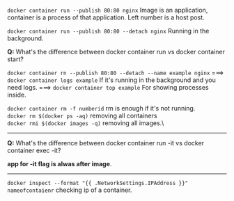 `docker container run --publish 80:80 nginx` 
Image is an application, container is a process of that application.
Left number is a host post.

`docker container run --publish 80:80 --detach nginx` Running in the background.

**Q:** What's the difference between docker container run vs docker container start?

`docker container rn --publish 80:80 --detach --name example nginx` ===> `docker container logs example` If it's running in the background and you need logs. ===> `docker container top example`  For showing processes inside.

`docker container rm -f numberid` rm is enough if it's not running.\
`docker rm $(docker ps -aq)` removing all containers\
`docker rmi $(docker images -q)` removing all images.\

-------
**Q:** What's the difference between docker container run -it vs docker container exec -it?

**app for -it flag is alwas after image**.

---------

`docker inspect --format "{{ .NetworkSettings.IPAddress }}" nameofcontaienr` checking ip of a container.